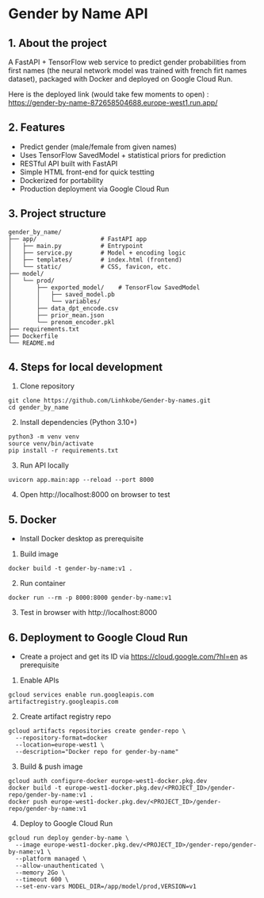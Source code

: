 # Gender by Name API 

## 1. About the project 
A FastAPI + TensorFlow web service to predict gender probabilities from first names (the neural network model was trained with french firt names dataset), packaged with Docker and deployed on Google Cloud Run. 

Here is the deployed link (would take few moments to open) : https://gender-by-name-872658504688.europe-west1.run.app/ 

## 2. Features
- Predict gender (male/female from given names)
- Uses TensorFlow SavedModel + statistical priors for prediction
- RESTful API built with FastAPI
- Simple HTML front-end for quick testting
- Dockerized for portability
- Production deployment via Google Cloud Run

## 3. Project structure 
```
gender_by_name/
├── app/                  # FastAPI app
│   ├── main.py           # Entrypoint
│   ├── service.py        # Model + encoding logic
│   ├── templates/        # index.html (frontend)
│   └── static/           # CSS, favicon, etc.
├── model/
│   └── prod/
│       ├── exported_model/    # TensorFlow SavedModel
│       │   ├── saved_model.pb
│       │   └── variables/
│       ├── data_dpt_encode.csv
│       ├── prior_mean.json
│       └── prenom_encoder.pkl
├── requirements.txt
├── Dockerfile
└── README.md
```

## 4. Steps for local development 
1. Clone repository

```
git clone https://github.com/Linhkobe/Gender-by-names.git
cd gender_by_name
```

2. Install dependencies (Python 3.10+)

 ```
 python3 -m venv venv
 source venv/bin/activate
 pip install -r requirements.txt
 ```

 3. Run API locally 

```
uvicorn app.main:app --reload --port 8000
```

4. Open http://localhost:8000 on browser to test

## 5. Docker

* Install Docker desktop as prerequisite

1. Build image

```
docker build -t gender-by-name:v1 .
```

2. Run container
```
docker run --rm -p 8000:8000 gender-by-name:v1
```

3. Test in browser with http://localhost:8000


## 6. Deployment to Google Cloud Run

* Create a project and get its ID via https://cloud.google.com/?hl=en as prerequisite 

1. Enable APIs

```
gcloud services enable run.googleapis.com artifactregistry.googleapis.com
```

2. Create artifact registry repo

```
gcloud artifacts repositories create gender-repo \
  --repository-format=docker
  --location=europe-west1 \
  --description="Docker repo for gender-by-name"
```

3. Build & push image

```
gcloud auth configure-docker europe-west1-docker.pkg.dev
docker build -t europe-west1-docker.pkg.dev/<PROJECT_ID>/gender-repo/gender-by-name:v1 .
docker push europe-west1-docker.pkg.dev/<PROJECT_ID>/gender-repo/gender-by-name:v1
```

4. Deploy to Google Cloud Run

```
gcloud run deploy gender-by-name \
  --image europe-west1-docker.pkg.dev/<PROJECT_ID>/gender-repo/gender-by-name:v1 \
  --platform managed \
  --allow-unauthenticated \
  --memory 2Go \
  --timeout 600 \
  --set-env-vars MODEL_DIR=/app/model/prod,VERSION=v1
```


